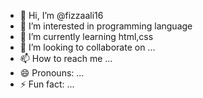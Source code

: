 - 👋 Hi, I’m @fizzaali16
- 👀 I’m interested in programming language
- 🌱 I’m currently learning html,css
- 💞️ I’m looking to collaborate on ...
- 📫 How to reach me ...
- 😄 Pronouns: ...
- ⚡ Fun fact: ...

<!---
fizzaali16/fizzaali16 is a ✨ special ✨ repository because its `README.md` (this file) appears on your GitHub profile.
You can click the Preview link to take a look at your changes.
--->

